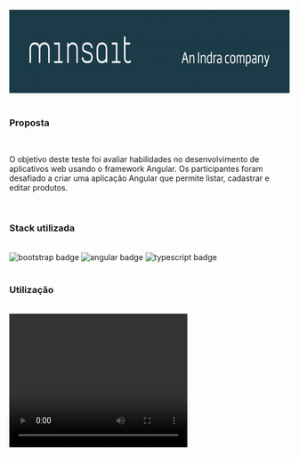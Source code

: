 <br/>

<div>
  <img src="./JPs_frontend/src/assets/logotipo_minsait.jpg" alt="Minsait Logo" height="150px">
</div>

<br/>

### Proposta

<br/>

<div>
  <p>
    O objetivo deste teste foi avaliar habilidades no desenvolvimento de aplicativos web usando o framework Angular. Os participantes foram desafiado a criar uma aplicação Angular que permite listar, cadastrar e editar produtos.
  </p>
</div>

<br/>

### Stack utilizada

<br/>

<div>
  <img src ="https://img.shields.io/badge/bootstrap-%238511FA.svg?style=for-the-badge&logo=bootstrap&logoColor=white" height="30px" alt="bootstrap badge">
  <img src="https://img.shields.io/badge/angular-%23DD0031.svg?style=for-the-badge&logo=angular&logoColor=white" height="30px" alt="angular badge"/>  
  <img src="https://img.shields.io/badge/TypeScript-007ACC?style=for-the-badge&logo=typescript&logoColor=white" height="30px" alt="typescript badge"/>
</div>

<br/>

### Utilização

<br/>

<video width="320" height="240" controls>
  <source src="./JPs_frontend/src/assets/JPsAngular.mp4" type="video/mp4">
</video>
